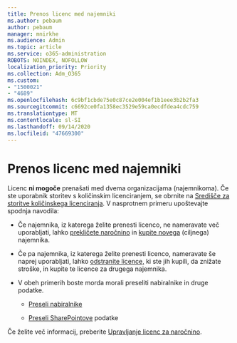 ```yaml
---
title: Prenos licenc med najemniki
ms.author: pebaum
author: pebaum
manager: mnirkhe
ms.audience: Admin
ms.topic: article
ms.service: o365-administration
ROBOTS: NOINDEX, NOFOLLOW
localization_priority: Priority
ms.collection: Adm_O365
ms.custom:
- "1500021"
- "4689"
ms.openlocfilehash: 6c9bf1cbde75e0c87ce2e004ef1b1eee3b2b2fa3
ms.sourcegitcommit: c6692ce0fa1358ec3529e59ca0ecdfdea4cdc759
ms.translationtype: MT
ms.contentlocale: sl-SI
ms.lasthandoff: 09/14/2020
ms.locfileid: "47669300"
---
```

# <a name="transfer-licenses-between-tenants"></a>Prenos licenc med najemniki

Licenc **ni mogoče** prenašati med dvema organizacijama (najemnikoma). Če ste uporabnik storitev s količinskim licenciranjem, se obrnite na [Središče za storitve količinskega licenciranja](https://support.microsoft.com/help/4471406/how-to-contact-the-microsoft-volume-licensing-service-center). V nasprotnem primeru upoštevajte spodnja navodila: 

- Če najemnika, iz katerega želite prenesti licenco, ne nameravate več uporabljati, lahko [prekličete naročnino](https://admin.microsoft.com/Adminportal/Home?source=applauncher#/subscriptions) in [kupite novega](https://products.office.com/compare-all-microsoft-office-products-b?rtc=1&activetab=tab:primaryr2) (ciljnega) najemnika.

- Če pa najemnika, iz katerega želite prenesti licenco, nameravate še naprej uporabljati, lahko [odstranite licence,](https://docs.microsoft.com/microsoft-365/commerce/licenses/buy-licenses?view=o365-worldwide) ki ste jih kupili, da znižate stroške, in kupite te licence za drugega najemnika.

- V obeh primerih boste morda morali preseliti nabiralnike in druge podatke.

    - [Preseli nabiralnike](https://docs.microsoft.com/Exchange/mailbox-migration/migrate-mailboxes-across-tenants)

    - [Preseli SharePointove](https://aka.ms/modernSpoAdminCenter/CloudContentMigrations) podatke

Če želite več informacij, preberite [Upravljanje licenc za naročnino](https://docs.microsoft.com/microsoft-365/commerce/licenses/buy-licenses?view=o365-worldwide).
